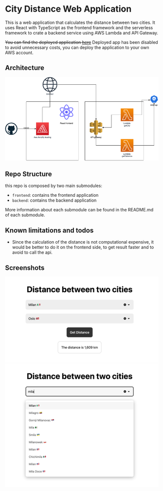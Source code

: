 # City Distance Web Application

This is a web application that calculates the distance between two cities. It uses React with TypeScript as the frontend framework and the serverless framework to crate a backend service using AWS Lambda and API Gateway. 

~~You can find the deployed application [here](https://master.disqokagsd5iq.amplifyapp.com/)~~ Deployed app has been disabled to avoid unnecessary costs, you can deploy the application to your own AWS account.


## Architecture
![Architecture](architecture.png)  

## Repo Structure
this repo is composed by two main submodules:
- `frontend`: contains the frontend application
- `backend`: contains the backend application

More information about each submodule can be found in the README.md of each submodule.

## Known limitations and todos
* Since the calculation of the distance is not computational expensive, it would be better to do it on the frontend side, to get result faster and to avoid to call the api.


## Screenshots
![Screenshot 1](screenshot1.png)
![Screenshot 2](screenshot2.png)
